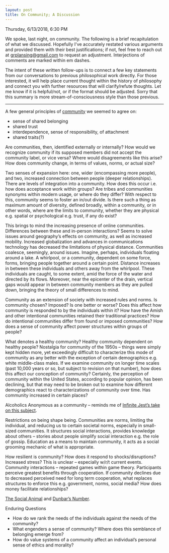 ```yaml
---
layout: post
title: On Community; A Discussion
---
```

Thursday, 6/13/2018, 6:30 PM <!--excerpt-->

We spoke, last night, on community. The following is a brief recapitulation of what we discussed. Hopefully I've accurately restated various arguments and provided them with their best justifications; if not, feel free to reach out at grplansing@gmail.com to request an adjustment. Interjections of comments are marked within em dashes.

The intent of these written follow-ups is to connect a few key statements from our conversations to previous philosophical work directly. For those interested, it will help place current thought within the history of philosophy and connect you with further resources that will clarify/refute thoughts. Let me know if it is helpful/not, or if the format should be adjusted.
Sorry that this summary is more stream-of-consciousness style than those previous. 
____

A few general principles of [community](https://en.wikipedia.org/wiki/Community) we seemed to agree on:
- sense of shared belonging
- shared trust
- interdependence, sense of responsibility, of attachment
- shared traits(?)

Are communities, then, identified externally or internally? How would we recognize community if its supposed members did not accept the community label, or vice versa? Where would disagreements like this arise? How does community change, in terms of values, norms, or actual size?

Two senses of expansion here: one, wider (encompassing more people), and two, increased connection between people (deeper relationships). There are levels of integration into a community. How does this occur i.e. how does acceptance work within groups? Are tribes and communities synonyms within modern usage, or where do they differ? With respect to this, community seems to foster an in/out divide. Is there such a thing as maximum amount of diversity, defined broadly, within a community, or in other words, where are the limits to community, whether they are physical e.g. spatial or psychological e.g. trust, if any do exist?

This brings to mind the increasing presence of online communities. Differences between these and in-person interactions? Seems to solve issues around geography’s effects on community, as well as increased mobility. Increased globalization and advances in communications technology has decreased the limitations of physical distance. Communities coalesce, seemingly, around issues. Imagine, perhaps, individuals floating around a lake. A whirlpool, or a community, dependent on some force, forms, bringing people together around a certain point. Distance increases in between these individuals and others away from the whirlpool. These individuals are caught, to some extent, amid the force of the water and directed by its flows. Moreover, near the epicenter of the drain, vertical gaps would appear in between community members as they are pulled down, bringing the theory of small differences to mind.

Community as an extension of society with increased rules and norms. Is community chosen? Imposed? Is one better or worse? Does this affect how community is responded to by the individuals within it? How have the Amish and other intentional communities retained their traditional practices? How do intentional communities differ from found or imposed communities? How does a sense of community affect power structures within groups of people? 

What denotes a healthy community? Healthy community dependent on healthy people? Nostalgia for community of the 1950s – things were simply kept hidden more, yet exceedingly difficult to characterize this mode of community as any better with the exception of certain demographics e.g. white middle-class males. If we examine community on longer time scales (past 10,000 years or so, but subject to revision on that number), how does this affect our conception of community? Certainly, the perception of community within the United States, according to popular opinion, has been declining, but that may need to be broken out to examine how different demographics react to characterizations of community over time. Has community increased in certain places?

Alcoholics Anonymous as a community – reminds me of [Infinite Jest’s take on this subject](https://infiniteboston.blogspot.com/2015/06/this-is-chapter-about-boston-aa-from.html).

Restrictions on being shape being. Communities are norms, limiting the individual, and reducing us to certain societal norms, especially in small-sized communities. It structures social interactions, provides knowledge about others – stories about people simplify social interaction e.g. the role of gossip. Education as a means to maintain community, it acts as a social grooming mechanic of what is appropriate. 

How resilient is community? How does it respond to shocks/disruptions? Increased stress? This is unclear – especially w/r/t current events. Community interactions – repeated games within game theory. Participants perceive greatest benefits through cooperation. If community declines due to decreased perceived need for long term cooperation, what replaces structures to enforce this e.g. government, norms, social media? How does money facilitate relationships? 

[The Social Animal](https://www.goodreads.com/book/show/203968.The_Social_Animal) and [Dunbar’s Number](https://www.newyorker.com/science/maria-konnikova/social-media-affect-math-dunbar-number-friendships).

Enduring Questions
- How do we rank the needs of the individuals against the needs of the community?
- What engenders a sense of community? Where does this semblance of belonging emerge from?
- How do value systems of a community affect an individual’s personal sense of ethics and morality?
